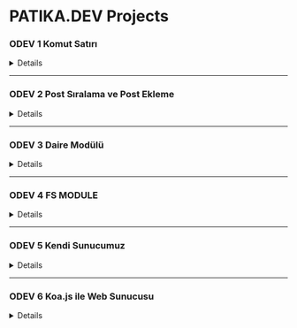 # PATIKA.DEV Projects

### ODEV 1 Komut Satırı
<details>  
  <summary>Details</summary>

### Code

````js
let value = process.argv.slice(2)

const alan = (r) => {
    console.log(`Yaricapi ${r} olan dairenin alani: ${Math.PI * r * r}.`)
}

alan(value)
````
</details>

* * *

### ODEV 2 Post Sıralama ve Post Ekleme
<details>  
  <summary>Details</summary>

### Code

````js
const posts = [
    { postName: 'Post 1', postContent: 'Post 1 Content' },
    { postName: 'Post 2', postContent: 'Post 1 Content' },
    { postName: 'Post 3', postContent: 'Post 1 Content' },
]

const listPosts = () => {
    posts.map((post) => {
        console.log(post.postName)
    })
}

const addPost = (newPost) => {
    return new Promise((resolve, reject) => {
        posts.push(newPost)
        resolve(posts)
        //reject("Bir hata oluştu")
    })
}

async function showPosts() {
    try {
        await addPost({ postName: 'Post 4', postContent: 'Post 4 Content' })
        listPosts()
    } catch (err) {
        console.log(err)
    }
}

showPosts()
````
</details>

* * *


### ODEV 3 Daire Modülü
<details>  
  <summary>Details</summary>

### circle.js

````js
const pi = 3.14159265359

function circleArea(radius) {
    const area = pi * Math.pow(radius, 2)
    console.log('Circle Area', area)
}

function circleCircumference(radius) {
    const circumference = 2 * pi * radius
    console.log('Circle Circumference', circumference)
}

module.exports = {
    circleArea,
    circleCircumference,
}
````

### index.js

```js
const { circleArea, circleCircumference } = require('./circle')

circleArea(5)
circleCircumference(5)
```
</details>


* * *

### ODEV 4 FS MODULE
<details>  
  <summary>Details</summary>

### Code

````js
//Veri okuma
fs.readFile('employees.json', 'utf8', (err, data) => {
    if (err) throw err
    console.log(data)
})

//Veri ekleme
fs.appendFile(
    'employees.json',
    '\n{"name": "Employee 2 Name", "salary": 4000}',
    'utf8',
    (err, data) => {
        if (err) throw err
        console.log(data)
    },
    console.log('Veri ekleme islemi tamamlandi.'),
)

//Veri silme
fs.unlink('employees.json', (err) => {
    if (err) throw err
    console.log('Dosya silindi.')
})
````
</details>


* * *

### ODEV 5 Kendi Sunucumuz
<details>  
  <summary>Details</summary>

### Code

````js
const http = require('http')

const server = http.createServer((req, res) => {
    console.log('Bir istekte bulunuldu.')

    const url = req.url

    if (url === '/') {
        res.writeHead(200, { 'Content-Type': 'text/html' })
        res.write('<h2>INDEX SAYFASINA HOSGELDINIZ</h2>')
    } else if (url === '/hakkimizda') {
        res.writeHead(200, { 'Content-Type': 'text/html' })
        res.write('<h2>HAKKIMIZDA SAYFASINA HOSGELDINIZ</h2>')
    } else if (url === '/iletisim') {
        res.writeHead(200, { 'Content-Type': 'text/html' })
        res.write('<h2>ILETISIM SAYFASINA HOSGELDINIZ</h2>')
    } else {
        res.writeHead(404, { 'Content-Type': 'text/html' })
        res.write('<h2>404 SAYFA BULUNAMADI</h2>')
    }

    res.end()
})

const port = 5000

server.listen(port, () => {
    console.log(`Sunucu port ${port} de başlatildi.`)
})
````
</details>


* * *

### ODEV 6 Koa.js ile Web Sunucusu
<details>  
  <summary>Details</summary>

### Code

````js
const Koa = require('koa')
const app = new Koa()

// response
app.use(async (ctx) => {
    if (ctx.url === '/') {
        ctx.body = '<h1>INDEX SAYFASINA HOSGELDINIZ</h1>'
    } else if (ctx.url === '/hakkimda') {
        ctx.body = '<h1>HAKKIMDA SAYFASINA HOSGELDINIZ</h1>'
    } else if (ctx.url === '/iletisim') {
        ctx.body = '<h1>ILETISIM SAYFASINA HOSGELDINIZ</h1>'
    } else {
        ctx.body = '<h1>404 SAYFA BULUNAMADI</h1>'
    }
})

app.listen(3000)
````
</details>